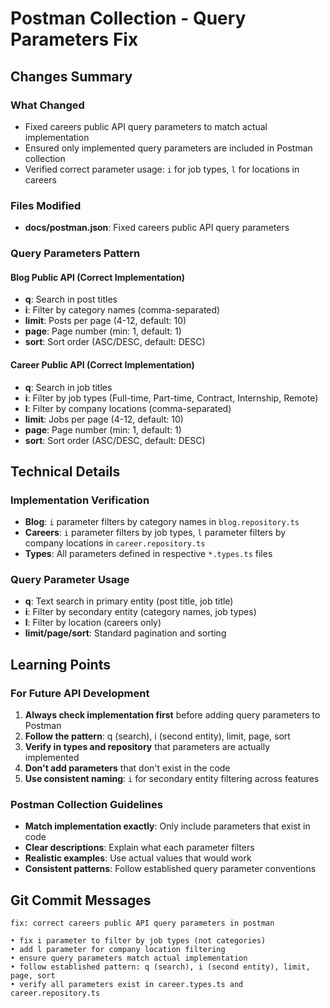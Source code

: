 # Postman Collection - Query Parameters Fix

## Changes Summary

### What Changed

- Fixed careers public API query parameters to match actual implementation
- Ensured only implemented query parameters are included in Postman collection
- Verified correct parameter usage: `i` for job types, `l` for locations in careers

### Files Modified

- **docs/postman.json**: Fixed careers public API query parameters

### Query Parameters Pattern

#### Blog Public API (Correct Implementation)

- **q**: Search in post titles
- **i**: Filter by category names (comma-separated)
- **limit**: Posts per page (4-12, default: 10)
- **page**: Page number (min: 1, default: 1)
- **sort**: Sort order (ASC/DESC, default: DESC)

#### Career Public API (Correct Implementation)

- **q**: Search in job titles
- **i**: Filter by job types (Full-time, Part-time, Contract, Internship, Remote)
- **l**: Filter by company locations (comma-separated)
- **limit**: Jobs per page (4-12, default: 10)
- **page**: Page number (min: 1, default: 1)
- **sort**: Sort order (ASC/DESC, default: DESC)

## Technical Details

### Implementation Verification

- **Blog**: `i` parameter filters by category names in `blog.repository.ts`
- **Careers**: `i` parameter filters by job types, `l` parameter filters by company locations in `career.repository.ts`
- **Types**: All parameters defined in respective `*.types.ts` files

### Query Parameter Usage

- **q**: Text search in primary entity (post title, job title)
- **i**: Filter by secondary entity (category names, job types)
- **l**: Filter by location (careers only)
- **limit/page/sort**: Standard pagination and sorting

## Learning Points

### For Future API Development

1. **Always check implementation first** before adding query parameters to Postman
2. **Follow the pattern**: q (search), i (second entity), limit, page, sort
3. **Verify in types and repository** that parameters are actually implemented
4. **Don't add parameters** that don't exist in the code
5. **Use consistent naming**: `i` for secondary entity filtering across features

### Postman Collection Guidelines

- **Match implementation exactly**: Only include parameters that exist in code
- **Clear descriptions**: Explain what each parameter filters
- **Realistic examples**: Use actual values that would work
- **Consistent patterns**: Follow established query parameter conventions

## Git Commit Messages

```
fix: correct careers public API query parameters in postman

• fix i parameter to filter by job types (not categories)
• add l parameter for company location filtering
• ensure query parameters match actual implementation
• follow established pattern: q (search), i (second entity), limit, page, sort
• verify all parameters exist in career.types.ts and career.repository.ts
```
